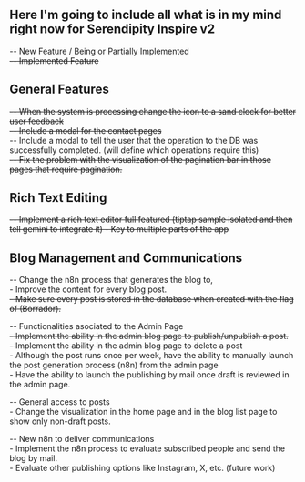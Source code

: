 ## Here I'm going to include all what is in my mind right now for Serendipity Inspire v2
-- New Feature / Being or Partially Implemented  
~~-- Implemented Feature~~  
 
## General Features
~~-- When the system is processing change the icon to a sand clock for better user feedback~~  
~~-- Include a modal for the contact pages~~  
-- Include a modal to tell the user that the operation to the DB was successfully completed. (will define which operations require this)  
~~-- Fix the problem with the visualization of the pagination bar in those pages that require pagination.~~  

## Rich Text Editing
~~-- Implement a rich text editor full featured (tiptap sample isolated and then tell gemini to integrate it) - Key to multiple parts of the app~~  

## Blog Management and Communications
-- Change the n8n process that generates the blog to,   
    - Improve the content for every blog post.  
    ~~- Make sure every post is stored in the database when created with the flag of (Borrador).~~  

-- Functionalities asociated to the Admin Page  
    ~~- Implement the ability in the admin blog page to publish/unpublish a post.~~  
    ~~- Implement the ability in the admin blog page to delete a post~~  
    - Although the post runs once per week, have the ability to manually launch the post generation process (n8n) from the admin page  
    - Have the ability to launch the publishing by mail once draft is reviewed in the admin page.  

-- General access to posts  
    - Change the visualization in the home page and in the blog list page to show only non-draft posts.  
    
-- New n8n to deliver communications  
    - Implement the n8n process to evaluate subscribed people and send the blog by mail.  
    - Evaluate other publishing options like Instagram, X, etc. (future work)  


